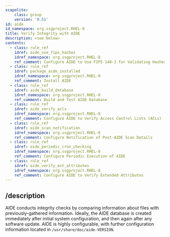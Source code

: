 ```yaml
---
scapolite:
    class: group
    version: '0.51'
id: aide
id_namespace: org.ssgproject.RHEL-8
title: Verify Integrity with AIDE
description: <see below>
contents:
  - class: rule_ref
    idref: aide_use_fips_hashes
    idref_namespace: org.ssgproject.RHEL-8
    ref_comment: Configure AIDE to Use FIPS 140-2 for Validating Hashes
  - class: rule_ref
    idref: package_aide_installed
    idref_namespace: org.ssgproject.RHEL-8
    ref_comment: Install AIDE
  - class: rule_ref
    idref: aide_build_database
    idref_namespace: org.ssgproject.RHEL-8
    ref_comment: Build and Test AIDE Database
  - class: rule_ref
    idref: aide_verify_acls
    idref_namespace: org.ssgproject.RHEL-8
    ref_comment: Configure AIDE to Verify Access Control Lists (ACLs)
  - class: rule_ref
    idref: aide_scan_notification
    idref_namespace: org.ssgproject.RHEL-8
    ref_comment: Configure Notification of Post-AIDE Scan Details
  - class: rule_ref
    idref: aide_periodic_cron_checking
    idref_namespace: org.ssgproject.RHEL-8
    ref_comment: Configure Periodic Execution of AIDE
  - class: rule_ref
    idref: aide_verify_ext_attributes
    idref_namespace: org.ssgproject.RHEL-8
    ref_comment: Configure AIDE to Verify Extended Attributes
---
```



## /description

AIDE
conducts integrity checks by comparing information about files with
previously-gathered information. Ideally, the AIDE database is created
immediately after initial system configuration, and then again after any
software update. AIDE is highly configurable, with further configuration
information located in `/usr/share/doc/aide-VERSION`.
